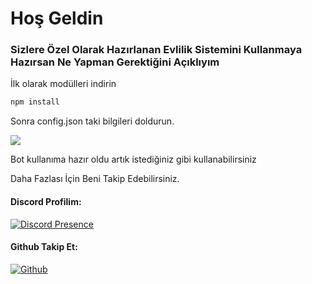 <h1>Hoş Geldin</h1>
<h3>Sizlere Özel Olarak Hazırlanan Evlilik Sistemini Kullanmaya Hazırsan Ne Yapman Gerektiğini Açıklıyım</h3>
<p>İlk olarak modülleri indirin</p>

```bash 
npm install

```


<p>Sonra config.json taki bilgileri doldurun.</p>
<img src="https://github.com/user-attachments/assets/c28d2894-31a6-435b-9a65-184c0a07ae47">

<p>Bot kullanıma hazır oldu artık istediğiniz gibi kullanabilirsiniz</p>
<p>Daha Fazlası İçin Beni Takip Edebilirsiniz.</p>
<h4>Discord Profilim:</h4>

[![Discord Presence](https://lanyard-profile-readme.vercel.app/api/453534543194882049?hideDiscrim=true)](https://discord.com/users/453534543194882049)

<h4>Github Takip Et:</h4>

[![Github](https://img.shields.io/badge/GitHub-100000?style=for-the-badge&logo=github&logoColor=white)](https://github.com/furkibuu)

